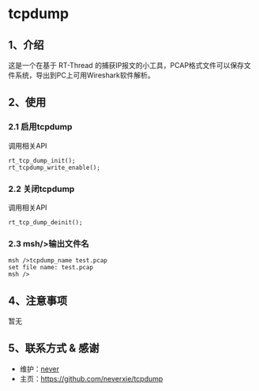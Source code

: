 # tcpdump

## 1、介绍
这是一个在基于 RT-Thread 的捕获IP报文的小工具，PCAP格式文件可以保存文件系统，导出到PC上可用Wireshark软件解析。

## 2、使用

### 2.1 启用tcpdump

调用相关API
```
rt_tcp_dump_init();
rt_tcpdump_write_enable();

```

### 2.2 关闭tcpdump

调用相关API
```
rt_tcp_dump_deinit();
```

### 2.3 msh/>输出文件名

```
msh />tcpdump_name test.pcap
set file name: test.pcap
msh />
```

## 4、注意事项

暂无

## 5、联系方式 & 感谢

* 维护：[never](https://github.com/neverxie)
* 主页：https://github.com/neverxie/tcpdump
